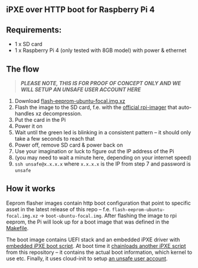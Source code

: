 iPXE over HTTP boot for Raspberry Pi 4
--------------------------------------

## Requirements:
* 1 x SD card
* 1 x Raspberry Pi 4 (only tested with 8GB model) with power & ethernet


## The flow

> ***PLEASE NOTE, THIS IS FOR PROOF OF CONCEPT ONLY AND WE WILL SETUP AN UNSAFE USER ACCOUNT HERE***

1. Download [flash-eeprom-ubuntu-focal.img.xz](https://github.com/valtzu/pipxe-http/releases/latest/download/flash-eeprom-ubuntu-focal.img.xz)
2. Flash the image to the SD card, f.e. with the [official rpi-imager](https://github.com/raspberrypi/rpi-imager) that auto-handles xz decompression.
3. Put the card in the Pi
4. Power it on
5. Wait until the green led is blinking in a consistent pattern – it should only take a few seconds to reach that
6. Power off, remove SD card & power back on
7. Use your imagination or luck to figure out the IP address of the Pi
8. (you may need to wait a minute here, depending on your internet speed)
9. `ssh unsafe@x.x.x.x` where `x.x.x.x` is the IP from step 7 and password is `unsafe`



## How it works

Eeprom flasher images contain http boot configuration that point to specific asset in the latest release of this repo – f.e. `flash-eeprom-ubuntu-focal.img.xz` -> `boot-ubuntu-focal.img`. After flashing the image to rpi eeprom, the Pi will look up for a boot image that was defined in the [Makefile](Makefile#L4-L6).

The boot image contains UEFI stack and an embedded iPXE driver with [embedded iPXE boot script](embedded). At boot time it [chainloads another iPXE script](https://github.com/valtzu/pipxe-http/tree/main/chained) from this repository – it contains the actual boot information, which kernel to use etc. Finally, it uses cloud-init to setup [an unsafe user account](https://github.com/valtzu/pipxe/tree/master/example/cloud-init).

